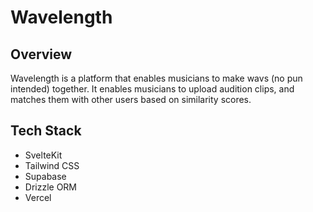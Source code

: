 # Wavelength

## Overview

Wavelength is a platform that enables musicians to make wavs (no pun intended) together.
It enables musicians to upload audition clips, and matches them with other users based on similarity scores.

## Tech Stack

- SvelteKit
- Tailwind CSS
- Supabase
- Drizzle ORM
- Vercel